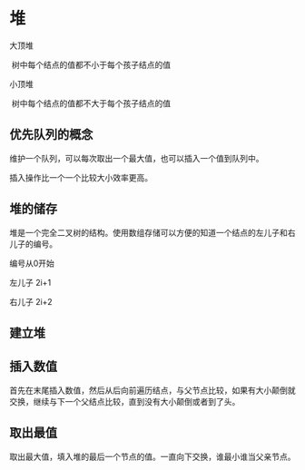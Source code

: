 # 堆

大顶堆

​	树中每个结点的值都不小于每个孩子结点的值

小顶堆

​	树中每个结点的值都不大于每个孩子结点的值

## 优先队列的概念

维护一个队列，可以每次取出一个最大值，也可以插入一个值到队列中。

插入操作比一个一个比较大小效率更高。

## 堆的储存

堆是一个完全二叉树的结构。使用数组存储可以方便的知道一个结点的左儿子和右儿子的编号。

编号从0开始

左儿子 2i+1

右儿子 2i+2

## 建立堆



## 插入数值

首先在末尾插入数值，然后从后向前遍历结点，与父节点比较，如果有大小颠倒就交换，继续与下一个父结点比较，直到没有大小颠倒或者到了头。

## 取出最值

取出最大值，填入堆的最后一个节点的值。一直向下交换，谁最小谁当父亲节点。



